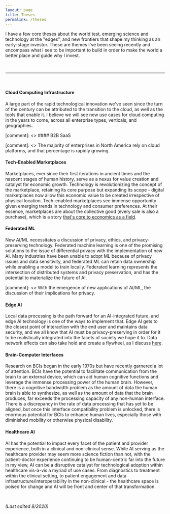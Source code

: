```yaml
---
layout: page
title: Theses
permalink: /theses
---
```



I have a few core theses about the world test, emerging science and technology at the "edges", and new frontiers that shape my thinking as an early-stage investor. These are themes I've been seeing recently and encompass what I see to be important to build in order to make the world a better place and guide why I invest.

&nbsp;  

<hr style="border:1px solid #E8E8E8">

&nbsp;  

#### Cloud Computing Infrastructure

A large part of the rapid technological innovation we've seen since the turn of the century can be attributed to the transition to the cloud, as well as the tools that enable it. I believe we will see new use cases for cloud computing in the years to come, across all enterprise types, verticals, and geographies.

[comment]: <> #### B2B SaaS

[comment]: <> The majority of enterprises in North America rely on cloud platforms, and that percentage is rapidly growing.

#### Tech-Enabled Marketplaces

Marketplaces, ever since their first iterations in ancient times and the nascent stages of human history, serve as a nexus for value creation and catalyst for economic growth. Technology is revolutionizing the concept of the marketplace, retaining its core purpose but expanding its scope - digital marketplaces now allow this economic value to be created irrespective of physical location. Tech-enabled marketplaces see immense opportunity given emerging trends in technology and consumer preferences. At their essence, marketplaces are about the collective good (every sale is also a purchase), which is a story [that's core to economics as a field](https://twitter.com/AtifRMian/status/1366885906964185089).

#### Federated ML

New AI/ML necessitates a discussion of privacy, ethics, and privacy-preserving technology. Federated machine learning is one of the promising solutions to the issue of differential privacy with the implementation of new AI. Many industries have been unable to adopt ML because of privacy issues and data sensitivity, and federated ML can retain data ownership while enabling a model to train locally. Federated learning represents the intersection of distributed systems and privacy preservation, and has the potential to materialize the future of AI.

[comment]: <> With the emergence of new applications of AI/ML, the discussion of their implications for privacy.

#### Edge AI
Local data processing is the path forward for an AI-integrated future, and edge AI technology is one of the ways to implement that. Edge AI gets to the closest point of interaction with the end user and maintains data security, and we all know that AI must be privacy-preserving in order for it to be realistically integrated into the facets of society we hope it to. Data network effects can also take hold and create a flywheel, as I discuss [here](https://medium.com/inside-pjc/network-effects-in-ai-5e5703a6df23).

#### Brain-Computer Interfaces

Research on BCIs began in the early 1970s but have recently garnered a lot of attention. BCIs have the potential to facilitate communication from the brain to an external device, which can aid human cognitive functions and leverage the immense processing power of the human brain. However, there is a cognitive bandwidth problem as the amount of data the human brain is able to synthesize, as well as the amount of data that the brain produces, far exceeds the processing capacity of any non-human interface. There is a discrepancy in the rate of data processing that has yet to be aligned, but once this interface compatibility problem is unlocked, there is enormous potential for BCIs to enhance human lives, especially those with diminished mobility or otherwise physical disability.

#### Healthcare AI

AI has the potential to impact every facet of the patient and provider experience, both in a clinical and non-clinical sense. While AI serving as the healthcare provider may seem more science fiction than not, with the patient-doctor experience continuing to be human-centric far into the future in my view, AI can be a disruptive catalyst for technological adoption within healthcare vis-à-vis a myriad of use cases. From diagnostics to treatment within the clinical setting, to patient engagement and data infrastructure/interoperability in the non-clinical - the healthcare space is poised for change and AI will be front and center of that transformation.

&nbsp;  

*(Last edited 8/2020)*
